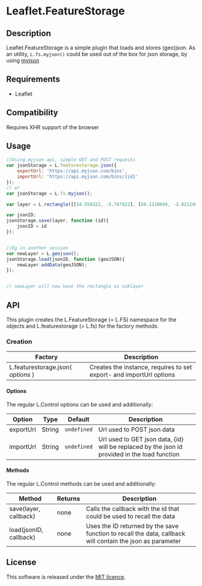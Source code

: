Leaflet.FeatureStorage
==========
## Description
Leaflet.FeatureStorage is a simple plugin that loads and stores (geo)json.
As an utility, ```L.fs.myjson()``` could be used out of the box for json storage, by using [myjson](http://myjson.com)

## Requirements
- Leaflet

## Compatibility
Requires XHR support of the browser

## Usage
```js
//Using myjson api, simple GET and POST requests
var jsonStorage = L.featurestorage.json({
    exportUrl: 'https://api.myjson.com/bins', 
    importUrl: 'https://api.myjson.com/bins/{id}' 
});
// or 
var jsonStorage = L.fs.myjson();

var layer = L.rectangle([[54.559322, -5.767822], [56.1210604, -3.021240]]);

var jsonID;
jsonStorage.save(layer, function (id){
    jsonID = id
});


//Eg in another session
var newLayer = L.geojson();
jsonStorage.load(jsonID, function (geoJSON){
    newLayer.addData(geoJSON);
});


// newLayer will now have the rectangle as sublayer
```


## API
This plugin creates the L.FeatureStorage (= L.FS) namespace for the objects and L.featurestorage (= L.fs) for the factory methods.

### Creation
Factory                            | Description
---------------------------------- | --- 
L.featurestorage.json( *options* ) | Creates the instance, requires to set export- and importUrl options

#### Options
The regular L.Control options can be used and additionally:

Option         | Type           | Default      | Description
-------------- | -------------- | ------------ | ---
exportUrl      | String         | `undefined`  | Url used to POST json data
importUrl      | String         | `undefined`  | Url used to GET json data, {id} will be replaced by the json id provided in the load function



#### Methods
The regular L.Control methods can be used and additionally:

Method                  | Returns   | Description
----------------------- | --------- | ---
save(layer, callback)   | none      | Calls the callback with the id that could be used to recall the data
load(jsonID, callback)  | none      | Uses the ID returned by the save function to recall the data, callback will contain the json as parameter


## License
This software is released under the [MIT licence](http://www.opensource.org/licenses/mit-license.php).